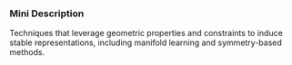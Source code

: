 ### Mini Description

Techniques that leverage geometric properties and constraints to induce stable representations, including manifold learning and symmetry-based methods.
